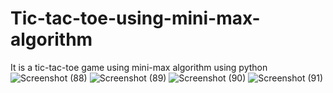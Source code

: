 # Tic-tac-toe-using-mini-max-algorithm
It is a tic-tac-toe game using mini-max algorithm using python              
![Screenshot (88)](https://user-images.githubusercontent.com/60617403/181597169-435bdcfc-1144-4257-8a68-8553e392590f.png)
![Screenshot (89)](https://user-images.githubusercontent.com/60617403/181597180-c17de587-094d-46eb-8497-ce29c4359638.png)
![Screenshot (90)](https://user-images.githubusercontent.com/60617403/181597182-0c9faa9b-2f1a-4c29-a680-2626094143a8.png)
![Screenshot (91)](https://user-images.githubusercontent.com/60617403/181597189-e8b606a7-53bd-4924-b014-3753cb87393e.png)
